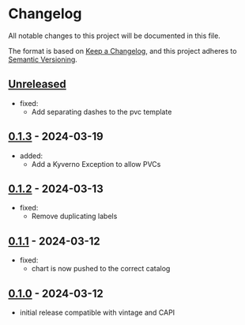 # Changelog

All notable changes to this project will be documented in this file.

The format is based on [Keep a Changelog](https://keepachangelog.com/en/1.0.0/),
and this project adheres to [Semantic Versioning](https://semver.org/spec/v2.0.0.html).

## [Unreleased]
- fixed: 
    - Add separating dashes to the pvc template
## [0.1.3] - 2024-03-19
- added:
    - Add a Kyverno Exception to allow PVCs
## [0.1.2] - 2024-03-13
- fixed:
  - Remove duplicating labels

## [0.1.1] - 2024-03-12

- fixed:
  - chart is now pushed to the correct catalog

## [0.1.0] - 2024-03-12

- initial release compatible with vintage and CAPI

[Unreleased]: https://github.com/giantswarm/zot/compare/v0.1.3...HEAD
[0.1.3]: https://github.com/giantswarm/zot/compare/v0.1.2...v0.1.3
[0.1.2]: https://github.com/giantswarm/zot/compare/v0.1.1...v0.1.2
[0.1.1]: https://github.com/giantswarm/zot/compare/v0.1.0...v0.1.1
[0.1.0]: https://github.com/giantswarm/zot/releases/tag/v0.1.0
